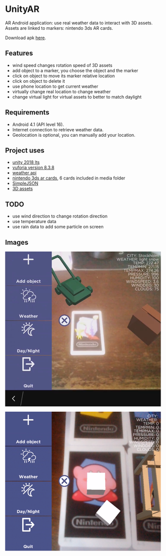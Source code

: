 # UnityAR

AR Android application: use real weather data to interact with 3D assets. Assets are linked to markers: nintendo 3ds AR cards.

Download apk [here](https://github.com/nsobczak/UnityAR/releases).

## Features
- wind speed changes rotation speed of 3D assets
- add object to a marker, you choose the object and the marker
- click on object to move its marker relative location
- click on object to delete it
- use phone location to get current weather
- virtually change real location to change weather
- change virtual light for virtual assets to better to match daylight

## Requirements
- Android 4.1 (API level 16).
- Internet connection to retrieve weather data.
- Geolocation is optional, you can manually add your location.

## Project uses
- [unity 2018 lts](https://unity3d.com/get-unity/download/archive)
- [vuforia version 8.3.8](https://developer.vuforia.com/)
- [weather api](https://openweathermap.org/api)
- [nintendo 3ds ar cards](https://www.nintendo.com/3ds/ar-cards/), 6 cards included in media folder
- [SimpleJSON](http://wiki.unity3d.com/index.php/SimpleJSON)
- [3D assets](https://sketchfab.com/trucverte)

## TODO

- use wind direction to change rotation direction
- use temperature data
- use rain data to add some particle on screen

## Images

![WithLocation](Media/Gameplay_01.PNG)

![SeveralCards](Media/Gameplay_02.PNG)
